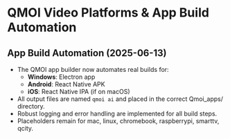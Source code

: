 # QMOI Video Platforms & App Build Automation

## App Build Automation (2025-06-13)

- The QMOI app builder now automates real builds for:
  - **Windows**: Electron app
  - **Android**: React Native APK
  - **iOS**: React Native IPA (if on macOS)
- All output files are named `qmoi ai` and placed in the correct Qmoi_apps/<device> directory.
- Robust logging and error handling are implemented for all build steps.
- Placeholders remain for mac, linux, chromebook, raspberrypi, smarttv, qcity. 